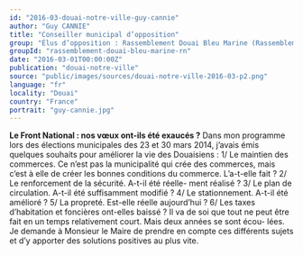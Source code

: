 ```yaml
---
id: "2016-03-douai-notre-ville-guy-cannie"
author: "Guy CANNIE"
title: "Conseiller municipal d’opposition"
group: "Élus d’opposition : Rassemblement Douai Bleu Marine (Rassemblement National)"
groupId: "rassemblement-douai-bleu-marine-rn"
date: "2016-03-01T00:00:00Z"
publication: "douai-notre-ville"
source: "public/images/sources/douai-notre-ville-2016-03-p2.png"
language: "fr"
locality: "Douai"
country: "France"
portrait: "guy-cannie.jpg"
---
```


**Le Front National : nos vœux ont-ils été exaucés ?**
Dans mon programme lors des élections municipales des 23 et 30 mars 2014, j’avais émis quelques souhaits pour améliorer la vie des Douaisiens :
1/ Le maintien des commerces. Ce n’est pas la municipalité qui crée des commerces, mais c’est à elle de créer les bonnes conditions du commerce. L’a-t-elle fait ?
2/ Le renforcement de la sécurité. A-t-il été réelle-
ment réalisé ?
3/ Le plan de circulation. A-t-il été suffisamment modifié ?
4/ Le stationnement. A-t-il été amélioré ?
5/ La propreté. Est-elle réelle aujourd’hui ?
6/ Les taxes d’habitation et foncières ont-elles baissé ?
Il va de soi que tout ne peut être fait en un temps relativement court. Mais deux années se sont écou-
lées. Je demande à Monsieur le Maire de prendre en compte ces différents sujets et d’y apporter des solutions positives au plus vite.
